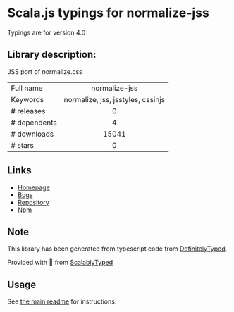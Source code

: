 
# Scala.js typings for normalize-jss

Typings are for version 4.0

## Library description:
JSS port of normalize.css

|                    |                 |
| ------------------ | :-------------: |
| Full name          | normalize-jss |
| Keywords           | normalize, jss, jsstyles, cssinjs |
| # releases         | 0 |
| # dependents       | 4 |
| # downloads        | 15041 |
| # stars            | 0 |

## Links
- [Homepage](https://github.com/cssinjs/normalize-jss#readme)
- [Bugs](https://github.com/cssinjs/normalize-jss/issues)
- [Repository](https://github.com/cssinjs/normalize-jss)
- [Npm](https://www.npmjs.com/package/normalize-jss)
    


## Note
This library has been generated from typescript code from [DefinitelyTyped](https://definitelytyped.org).

Provided with :purple_heart: from [ScalablyTyped](https://github.com/oyvindberg/ScalablyTyped)

## Usage
See [the main readme](../../readme.md) for instructions.


